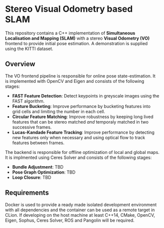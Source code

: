 # Stereo Visual Odometry based SLAM
This repository contains a C++ implementation of __Simultaneous Localisation and Mapping (SLAM)__ with a stereo __Visual Odometry (VO)__ frontend to provide 
initial pose estimation. A demonstration is supplied using the KITTI dataset. 

## Overview
The VO frontend pipeline is responsible for online pose state-estimation. It is implemented with OpenCV and Eigen and consists of the following stages:
- __FAST Feature Detection__: Detect keypoints in greyscale images using the FAST algorithm.
- __Feature Bucketing__: Improve performance by bucketing features into grid cells and limiting the number in each cell.
- __Circular Feature Matching__: Improve robustness by keeping long lived features that can be stereo matched _and_ temporaly matched in two successive frames.
- __Lucas-Kandade Feature Tracking__: Improve performance by detecting new features only when necessary and using optical flow to track features between frames.

The backend is responsible for offline optimization of local and global maps. It is implmented using Ceres Solver and consists of the following stages:
- __Bundle Adjustment__: TBD
- __Pose Graph Optimization__: TBD
- __Loop Closure__: TBD

## Requirements
Docker is used to provide a ready made isolated development environment with all dependencies and the container can be used as a remote target in CLion.
If developing on the host machine at least C++14, CMake, OpenCV, Eigen, Sophus, Ceres Solver, ROS and Pangolin will be required. 
